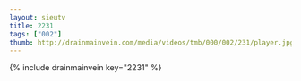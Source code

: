 ```yaml
--- 
layout: sieutv
title: 2231
tags: ["002"]
thumb: http://drainmainvein.com/media/videos/tmb/000/002/231/player.jpg
---
```

{% include drainmainvein key="2231" %} 

